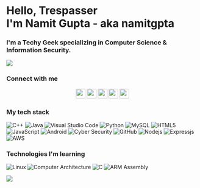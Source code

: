 <h1> Hello, Trespasser<br />
I'm Namit Gupta - aka namitgpta </h1>

<!-- <img src="https://emojis.slackmojis.com/emojis/images/1531849430/4246/blob-sunglasses.gif?1531849430" width="25"/> -->

### I'm a Techy Geek specializing in Computer Science & Information Security.

![](https://64.media.tumblr.com/c70e8fcdf61a132a873f99db163896a2/tumblr_o48ggtdpJA1sfmahro1_400.gifv)

### Connect with me

<p align="center">
  <a href="mailto:namitg677@gmail.com" target="_blank"><img height="25" src = "https://img.shields.io/badge/gmail-c14438?&style=for-the-badge&logo=gmail&logoColor=white"></a>
  <a href="https://www.linkedin.com/in/namitgpta/" target="_blank"><img height="25" src = "https://img.shields.io/badge/-LinkedIn-0e76a8?style=for-the-badge&logo=Linkedin&logoColor=white"></a>
  <!-- <a href="https://unnati2000.github.io" target="_blank"><img height="25" src = "https://img.shields.io/badge/Website-3b5998?style=for-the-badge&logo=google-chrome&logoColor=white"></a> -->
  <a href="https://namitgupta.netlify.app/" target="_blank"><img height="25" src = "https://img.shields.io/badge/Portfolio Website-3b5998?style=for-the-badge&logo=google-chrome&logoColor=white"></a>
  <a href="https://twitter.com/namitgpt" target="_blank"><img height="25" src = "https://img.shields.io/badge/-Twitter-00acee?style=for-the-badge&logo=Twitter&logoColor=white"></a>
  <a href="https://www.instagram.com/namitgpta/" target="_blank"><img height="25" src = "https://img.shields.io/badge/Instagram-E4405F?style=for-the-badge&logo=instagram&logoColor=white"></a>
</p>

### My tech stack

![C++](https://img.shields.io/badge/C%2B%2B-00599C?logo=c%2B%2B&logoColor=white)
![Java](https://img.shields.io/badge/Java-ED8B00?logo=java&logoColor=white)
![Visual Studio Code](https://img.shields.io/badge/VSCode-007ACC?logo=visual-studio-code&logoColor=white)
![Python](https://img.shields.io/badge/Python-3776AB?logo=python&logoColor=white)
![MySQL](https://img.shields.io/badge/MySQL-00000F?logo=mysql&logoColor=white)
![HTML5](https://img.shields.io/badge/HTML5-E34F26?logo=html5&logoColor=white)
![JavaScript](https://img.shields.io/badge/JavaScript-F7DF1E?logo=javascript&logoColor=black)
![Android](https://img.shields.io/badge/Android-239120?logo=android&logoColor=black)
![Cyber Security](https://img.shields.io/badge/Cyber_Security-3C3C3D?logo=security&logoColor=black)
![GitHub](https://img.shields.io/badge/-GitHub-181717?style=flat-square&logo=github)
![Nodejs](https://img.shields.io/badge/Nodejs-43853D?logo=node.js&logoColor=white)
![Expressjs](https://img.shields.io/badge/Expressjs-43853D?logo=express&logoColor=white)
![AWS](https://img.shields.io/badge/AWS-232F3E?logo=amazon-aws)

### Technologies I'm learning

<!-- ![Reactjs](https://img.shields.io/badge/Reactjs-43853D?logo=react&logoColor=white) -->
![Linux](https://img.shields.io/badge/Linux-00000F?logo=linux&logoColor=white)
![Computer Architecture](https://img.shields.io/badge/Computer_Architecture-3C3C3D?logo=security&logoColor=black)
![C](https://img.shields.io/badge/C-00599C)
![ARM Assembly](https://img.shields.io/badge/ARM_Assembly-232F3E?logoColor=white)

![](https://github-readme-stats-namitgpta.vercel.app/api?username=namitgpta&count_private=true&&show_icons=true&title_color=ffffff&icon_color=bb2acf&text_color=daf7dc&bg_color=151515)

<!-- [![Top Langs](https://github-readme-stats-namitgpta.vercel.app/api/top-langs/?username=namitgpta&exclude_repo=github-readme-stats&layout=compact&count_private=true&title_color=ffffff&text_color=daf7dc&bg_color=151515)](https://github.com/namitgpta/github-readme-stats) -->
